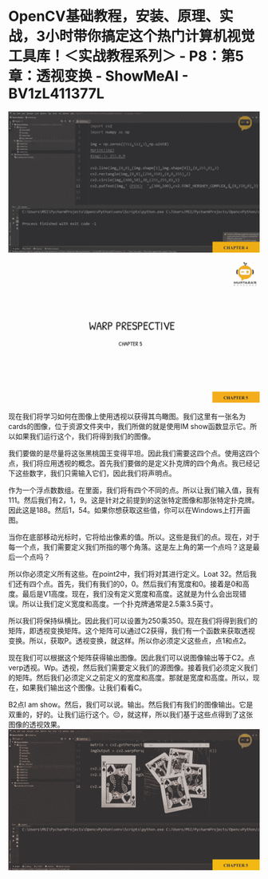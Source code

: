 # OpenCV基础教程，安装、原理、实战，3小时带你搞定这个热门计算机视觉工具库！＜实战教程系列＞ - P8：第5章：透视变换 - ShowMeAI - BV1zL411377L

![](img/34ad9fcfc7c725f798a5ce2938abe563_0.png)

![](img/34ad9fcfc7c725f798a5ce2938abe563_1.png)

现在我们将学习如何在图像上使用透视以获得其鸟瞰图。我们这里有一张名为cards的图像，位于资源文件夹中，我们所做的就是使用IM show函数显示它。所以如果我们运行这个，我们将得到我们的图像。

我们要做的是尽量将这张黑桃国王变得平坦。因此我们需要这四个点。使用这四个点，我们将应用透视的概念。首先我们要做的是定义扑克牌的四个角点。我已经记下这些数字，我们只需输入它们，因此我们将声明点。

作为一个浮点数数组。在里面，我们将有四个不同的点。所以让我们输入值，我有111。然后我们有2，1，9。这是针对之前提到的这张特定图像和那张特定扑克牌。因此这是188。然后1，54。如果你想获取这些值，你可以在Windows上打开画图。

当你在底部移动光标时，它将给出像素的值。所以。这些是我们的点。现在，对于每一个点，我们需要定义我们所指的哪个角落。这是左上角的第一个点吗？这是最后一个点吗？

所以你必须定义所有这些。在point2中，我们将对其进行定义。Loat 32。然后我们还有四个点。首先，我们有我们的0，0。然后我们有宽度和0。接着是0和高度。最后是V1高度。现在，我们没有定义宽度和高度。这就是为什么会出现错误。所以让我们定义宽度和高度。一个扑克牌通常是2.5乘3.5英寸。

所以我们将保持纵横比。因此我们可以设置为250乘350。现在我们将得到我们的矩阵，即透视变换矩阵。这个矩阵可以通过C2获得，我们有一个函数来获取透视变换。所以，获取P。透视变换，就这样。所以你必须定义这些点，点1和点2。

现在我们可以根据这个矩阵获得输出图像。因此我们可以说图像输出等于C2。点verp透视。Wp。透视，然后我们需要定义我们的源图像。接着我们必须定义我们的矩阵。然后我们必须定义之前定义的宽度和高度。那就是宽度和高度。所以，现在，如果我们输出这个图像。让我们看看C。

B2点I am show。然后，我们可以说。输出。然后我们有我们的图像输出。它是双重的，好的。让我们运行这个。😔，就这样，所以我们基于这些点得到了这张图像的透视效果。![](img/34ad9fcfc7c725f798a5ce2938abe563_3.png)
